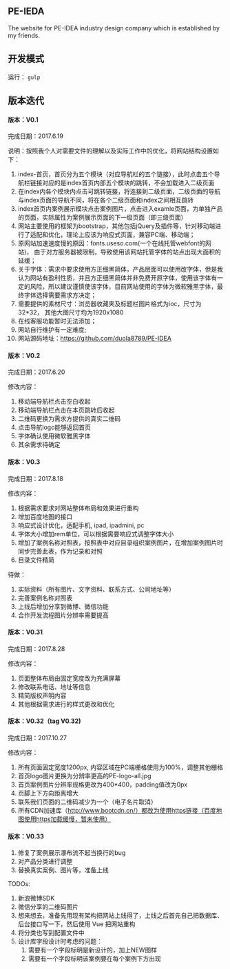 ## PE-IEDA
The website for PE-IDEA industry design company which is established by my friends.

## 开发模式

运行：
``
gulp
``
## 版本迭代

#### 版本：V0.1

完成日期：2017.6.19

说明：按照我个人对需要文件的理解以及实际工作中的优化，将网站结构设置如下：

1. index-首页，首页分为五个模块（对应导航栏的五个链接），此时点击五个导航栏链接对应的是index首页内部五个模块的跳转，不会加载进入二级页面
2. 在index内各个模块内点击可跳转链接，将连接到二级页面，二级页面的导航与index页面的导航不同，将在各个二级页面和index之间相互跳转
3. index首页内案例展示模块点击案例图片，点击进入examle页面，为单独产品的页面，实际属性为案例展示页面的下一级页面（即三级页面）
4. 网站主要使用的框架为bootstrap，其他包括jQuery及插件等，针对移动端进行了适配和优化，理论上应该为响应式页面，兼容PC端、移动端；
5. 原网站加速速度慢的原因：fonts.useso.com(一个在线托管webfont的网站)， 由于对方服务器被限制，导致使用该网站托管字体的站点出现大面积的延缓；
6. 关于字体：需求中要求使用方正细黑简体，产品层面可以使用改字体，但是我认为网站有盈利性质，并且方正细黑简体并非免费开原字体，使用该字体有一定的风险，所以建议谨慎使该字体，目前网站使用的字体为微软雅黑字体，最终字体选择需要需求方决定；
7. 需要提供的素材尺寸：浏览器收藏夹及标题栏图片格式为ioc，尺寸为32*32， 其他大图尺寸均为1920x1080
8. 在线客服功能暂时无法添加；
9. 网站自行维护有一定难度;
10. 网站源码地址：https://github.com/duola8789/PE-IDEA

#### 版本：V0.2

完成日期：2017.6.20

修改内容：
1. 移动端导航栏点击空白收起
2. 移动端导航栏点击在本页跳转后收起
3. 二维码更换为需求方提供的真实二维码
4. 点击导航logo能够返回首页
5. 字体确认使用微软雅黑字体
6. 其余需求待确定

#### 版本：V0.3

完成日期：2017.8.18

修改内容：
1. 根据需求要求对网站整体布局和效果进行重构
2. 增加百度地图的接口
3. 响应式设计优化，适配手机, ipad, ipadmini, pc
4. 字体大小增加rem单位，可以根据需要响应式调整字体大小
5. 增加了案例名称对照表，按照表中对应目录组织案例图片，在增加案例图片时同步完善此表，作为记录和对照
6. 目录文件精简

待做：
1. 实际资料（所有图片、文字资料、联系方式、公司地址等）
2. 完善案例名称对照表
3. 上线后增加分享到微博、微信功能
4. 合作开发流程图片分辨率需要提高

#### 版本：V0.31

完成日期：2017.8.28

修改内容：
1. 页面整体布局由固定宽度改为充满屏幕
2. 修改联系电话、地址等信息
3. 精简版权声明内容
4. 其他根据需求进行的样式更改和优化


#### 版本：V0.32（tag V0.32)

完成日期：2017.10.27

修改内容：
1. 所有页面固定宽度1200px, 内容区域在PC端栅格使用为100%，调整其他栅格
2. 首页logo图片更换为分辨率更高的PE-logo-all.jpg
3. 首页案例图片分辨率规格更改为400*400，padding值改为0px
4. 页脚上下方向距离增大
5. 联系我们页面的二维码减少为一个（电子名片取消）
6. 所有CDN加速库（http://www.bootcdn.cn/）都改为使用https链接（百度地图使用https加载缓慢，暂未使用）


#### 版本：V0.33
1. 修复了案例展示瀑布流不起当换行的bug
2. 对产品分类进行调整
3. 替换真实案例、图片等，准备上线

TODOs:
1. 新浪微博SDK
2. 微信分享的二维码图片
3. 想来想去，准备先用现有架构把网站上线得了，上线之后首先自己把数据库、后台接口写一下，然后使用 Vue 把网站重构
4. 将分类也写到配置文件中
5. 设计库字段设计时考虑的问题：  
    1. 需要有一个字段标明是新设计的，加上NEW图样
    2. 需要有一个字段标明该案例要在每个案例下方出现

